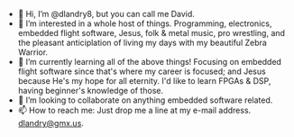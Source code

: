 - 👋 Hi, I’m @dlandry8, but you can call me David.
- 👀 I’m interested in a whole host of things. Programming, electronics, embedded flight software, Jesus, folk & metal music, pro wrestling, and the pleasant anticiplation of living my days with my beautiful Zebra Warrior.
- 🌱 I’m currently learning all of the above things! Focusing on embedded flight software since that's where my career is focused; and Jesus because He's my hope for all eternity. I'd like to learn FPGAs & DSP, having beginner's knowledge of those.
- 💞️ I’m looking to collaborate on anything embedded software related.
- 📫 How to reach me: Just drop me a line at my e-mail address. dlandry@gmx.us.

<!---
dlandry8/dlandry8 is a ✨ special ✨ repository because its `README.md` (this file) appears on your GitHub profile.
You can click the Preview link to take a look at your changes.
--->
